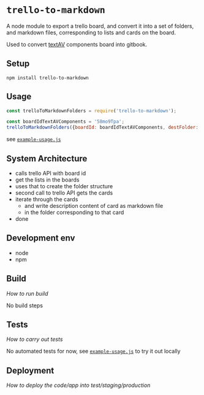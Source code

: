 # `trello-to-markdown`

A node module to export a trello board, and convert it into a set of folders, and markdown files, corresponding to lists and cards on the board.

Used to convert [textAV](textAV.tech) components board into gitbook.

## Setup

`npm install trello-to-markdown`

## Usage


```js
const trelloToMarkdownFolders = require('trello-to-markdown');

const boardIdTextAVComponents = '58mo9Tpa';
trelloToMarkdownFolders({boardId: boardIdTextAVComponents, destFolder: './docs' });
```

see [`example-usage.js`](./example-usage.js)

<!-- To run example do `node example-usage.js` -->
 

## System Architecture

- calls trello API with board id
- get the lists in the boards
- uses that to create the folder structure
- second call to trello API gets the cards 
- iterate through the cards 
    - and write description content of card as markdown file 
    -  in the folder corresponding to that card 
- done
 

## Development env

- node
- npm 
 

## Build
_How to run build_

No build steps
 

## Tests
_How to carry out tests_

No automated tests for now, see [`example-usage.js`](./example-usage.js) to try it out locally

## Deployment

_How to deploy the code/app into test/staging/production_

<!-- 
---

### TODO
- [X] add module.exports
- [X] move card id as param
- [ ] figure out how to return a promise
 eg see dropbox paper to markdown Alvin PR 
- [ ] push to npm 
- [ ] new repo to get from tello textAV and create gitbook -->